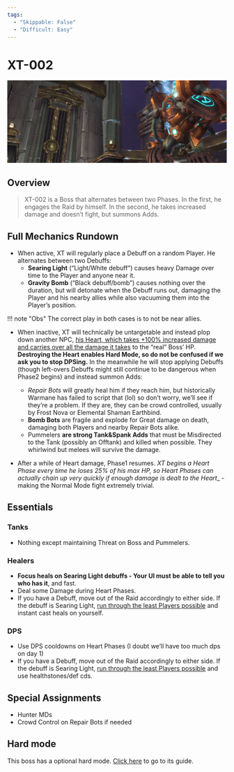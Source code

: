 ```yaml
---
tags:
  - "Skippable: False"
  - "Difficult: Easy"
---
```


# XT-002

![](../img/xt002.png)

## Overview

> XT-002 is a Boss that alternates between two Phases. In the first, he engages the Raid by himself. In the second, he takes increased damage and doesn’t fight, but summons Adds.

## Full Mechanics Rundown

* When active, XT will regularly place a Debuff on a random Player. He alternates between two Debuffs:
    * __Searing Light__ (“Light/White debuff”) causes heavy Damage over time to the Player and anyone near it.
    * __Gravity Bomb__ (“Black debuff/bomb”) causes nothing over the duration, but will detonate when the Debuff runs out, damaging the Player and his nearby allies while also vacuuming them into the Player’s position.

!!! note "Obs"
    The correct play in both cases is to not be near allies.

* When inactive, XT will technically be untargetable and instead plop down another NPC, <ins>his Heart, which takes +100% increased damage and carries over all the damage it takes</ins> to the “real” Boss’ HP.
__Destroying the Heart enables Hard Mode, so do not be confused if we ask you to stop DPSing.__ In the meanwhile he will stop applying Debuffs (though left-overs Debuffs might still continue to be dangerous when Phase2 begins) and instead summon Adds:
    * _Repair Bots_ will greatly heal him if they reach him, but historically Warmane has failed to script that (lol) so don’t worry, we’ll see if they’re a problem. If they are, they can be crowd controlled, usually by Frost Nova or Elemental Shaman Earthbind.
    * __Bomb Bots__ are fragile and explode for Great damage on death, damaging both Players and nearby Repair Bots alike.
    * Pummelers __are strong Tank&Spank Adds__ that must be Misdirected to the Tank (possibly an Offtank) and killed when possible. They whirlwind but melees will survive the damage.

* After a while of Heart damage, Phase1 resumes. _XT begins a Heart Phase every time he loses 25% of his max HP, so Heart Phases can actually chain up very quickly if enough damage is dealt to the Heart__ - making the Normal Mode fight extremely trivial.

## Essentials

### Tanks

* Nothing except maintaining Threat on Boss and Pummelers.

### Healers

* __Focus heals on Searing Light debuffs - Your UI must be able to tell you who has it__, and fast.
* Deal some Damage during Heart Phases.
* If you have a Debuff, move out of the Raid accordingly to either side.  If the debuff is Searing Light, <ins>run through the least Players possible</ins> and instant cast heals on yourself.

### DPS

* Use DPS cooldowns on Heart Phases (I doubt we’ll have too much dps on day 1)
* If you have a Debuff, move out of the Raid accordingly to either side.  If the debuff is Searing Light, <ins>run through the least Players possible</ins> and use healthstones/def cds.

## Special Assignments

* Hunter MDs
* Crowd Control on Repair Bots if needed

## Hard mode

This boss has a optional hard mode. [Click here](../hard/xt002.md) to go to its guide.
